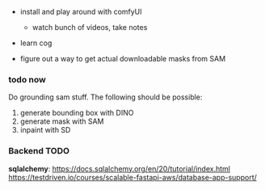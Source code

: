 - install and play around with comfyUI

  - watch bunch of videos, take notes

- learn cog

- figure out a way to get actual downloadable masks from SAM

### todo now

Do grounding sam stuff. The following should be possible:

1. generate bounding box with DINO
2. generate mask with SAM
3. inpaint with SD

### Backend TODO

**sqlalchemy**:
https://docs.sqlalchemy.org/en/20/tutorial/index.html
https://testdriven.io/courses/scalable-fastapi-aws/database-app-support/
